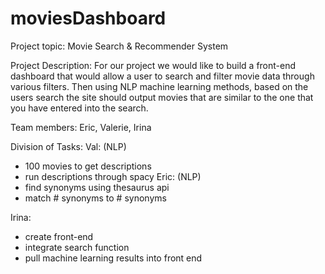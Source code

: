 # moviesDashboard

Project topic: Movie Search & Recommender System

Project Description: For our project we would like to build a front-end dashboard that would allow a user to search and filter movie data through various filters. Then using NLP machine learning methods, based on the users search the site should output movies that are similar to the one that you have entered into the search. 


Team members: Eric, Valerie, Irina

Division of Tasks: 
Val: (NLP)
-  100 movies to get descriptions
-  run descriptions through spacy
Eric: (NLP)
- find synonyms using thesaurus api
- match # synonyms to # synonyms

Irina: 
- create front-end
- integrate search function
- pull machine learning results into front end






